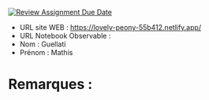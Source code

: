 [![Review Assignment Due Date](https://classroom.github.com/assets/deadline-readme-button-22041afd0340ce965d47ae6ef1cefeee28c7c493a6346c4f15d667ab976d596c.svg)](https://classroom.github.com/a/zNKu7jDa)
- URL site WEB : https://lovely-peony-55b412.netlify.app/
- URL Notebook Observable :
- Nom : Guellati
- Prénom : Mathis

# Remarques :
